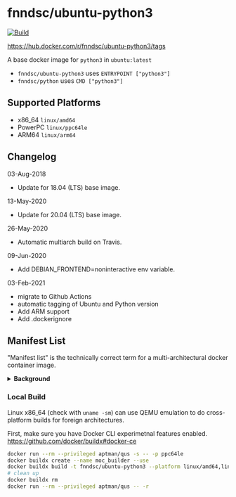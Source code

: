# fnndsc/ubuntu-python3

[![Build](https://github.com/FNNDSC/ubuntu-python3/workflows/Build/badge.svg)](https://github.com/FNNDSC/ubuntu-python3/actions)

https://hub.docker.com/r/fnndsc/ubuntu-python3/tags

A base docker image for `python3` in `ubuntu:latest`

- `fnndsc/ubuntu-python3` uses `ENTRYPOINT ["python3"]`
- `fnndsc/python` uses `CMD ["python3"]`


## Supported Platforms

- x86_64 `linux/amd64`
- PowerPC `linux/ppc64le`
- ARM64 `linux/arm64`


## Changelog

03-Aug-2018

* Update for 18.04 (LTS) base image.

13-May-2020

* Update for 20.04 (LTS) base image.

26-May-2020

* Automatic multiarch build on Travis.

09-Jun-2020

* Add DEBIAN_FRONTEND=noninteractive env variable.

03-Feb-2021

* migrate to Github Actions
* automatic tagging of Ubuntu and Python version
* Add ARM support
* Add .dockerignore


## Manifest List

"Manifest list" is the technically correct term for a multi-architectural docker container image.

<details>
<summary>
<b>Background</b>
</summary>

A single tag in a Docker registry (e.g. `docker.io/ubuntu:bionic` or `docker.io/fnndsc/ubuntu-python3:latest`) can refer to multiple images for different architectures. When a local docker engine executes `docker pull` or `FROM` in a Dockerfile, the correct image that matches the host's native architecture is used.

Images that use `FROM fnndsc/ubuntu-python3:latest` in their Dockerfile (most `fnndsc/pl-*` plugins for ChRIS) can also be built for multiple architectures. You can simply build the same Dockerfile on different hosts without modification, or follow the [steps below](#build) to build cross-platform.

Note that [Dockerhub cannot do autobuilds for non-x86_64 images.](https://github.com/docker/hub-feedback/issues/1779#issuecomment-478100972). Autobuilds from Dockerhub (again, most `fnndsc/pl-*`) are only for x86_64. `fnndsc/ubuntu-python3` is built using Github Actions, which is a bit less convenient.

</details>


### Local Build

Linux x86_64 (check with `uname -sm`) can use QEMU emulation to do cross-platform builds for foreign architectures.

First, make sure you have Docker CLI experimetnal features enabled.
https://github.com/docker/buildx#docker-ce

```bash
docker run --rm --privileged aptman/qus -s -- -p ppc64le
docker buildx create --name moc_builder --use
docker buildx build -t fnndsc/ubuntu-python3 --platform linux/amd64,linux/ppc64le .
# clean up
docker buildx rm
docker run --rm --privileged aptman/qus -- -r
```

